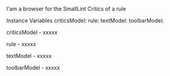 I'am a browser for the SmallLint Critics of a rule

Instance Variables
	criticsModel:		<Object>
	rule:		<Object>
	textModel:		<Object>
	toolbarModel:		<Object>

criticsModel
	- xxxxx

rule
	- xxxxx

textModel
	- xxxxx

toolbarModel
	- xxxxx
